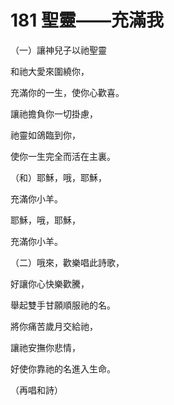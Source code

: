 # 181 聖靈——充滿我

（一）讓神兒子以祂聖靈

和祂大愛來圍繞你，

充滿你的一生，使你心歡喜。

讓祂擔負你一切掛慮，

祂靈如鴿臨到你，

使你一生完全而活在主裏。

（和）耶穌，哦，耶穌，

充滿你小羊。

耶穌，哦，耶穌，

充滿你小羊。

（二）哦來，歡樂唱此詩歌，

好讓你心快樂歡騰，

舉起雙手甘願順服祂的名。

將你痛苦歲月交給祂，

讓祂安撫你悲情，

好使你靠祂的名進入生命。

（再唱和詩）

